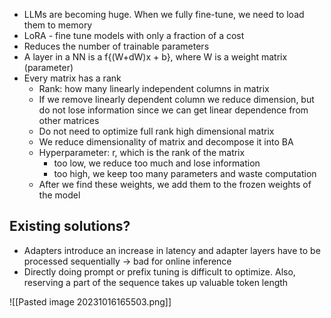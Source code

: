 - LLMs are becoming huge. When we fully fine-tune, we need to load them to memory
- LoRA - fine tune models with only a fraction of a cost 
- Reduces the number of trainable parameters
- A layer in a NN is a f{(W+dW)x + b}, where W is a weight matrix (parameter)
- Every matrix has a rank
	- Rank: how many linearly independent columns in matrix
	- If we remove linearly dependent column we reduce dimension, but do not lose information since we can get linear dependence from other matrices
	- Do not need to optimize full rank high dimensional matrix
	- We reduce dimensionality of matrix and decompose it into BA 
	- Hyperparameter: r, which is the rank of the matrix 
		- too low, we reduce too much and lose information
		- too high, we keep too many parameters and waste computation
	- After we find these weights, we add them to the frozen weights of the model 
## Existing solutions?
- Adapters introduce an increase in latency and adapter layers have to be processed sequentially -> bad for online inference
- Directly doing prompt or prefix tuning is difficult to optimize. Also, reserving a part of the sequence takes up valuable token length

![[Pasted image 20231016165503.png]]

